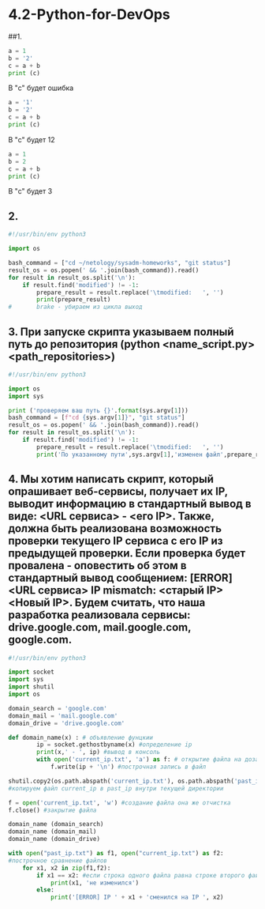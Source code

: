 # 4.2-Python-for-DevOps

##1.

```python
a = 1
b = '2'
c = a + b
print (c)
```
В "с" будет ошибка

```python
a = '1'
b = '2'
c = a + b
print (c)
```
В "с" будет 12

```python
a = 1
b = 2
c = a + b
print (c)
```
В "с" будет 3

## 2.

```python
#!/usr/bin/env python3

import os

bash_command = ["cd ~/netology/sysadm-homeworks", "git status"]
result_os = os.popen(' && '.join(bash_command)).read()
for result in result_os.split('\n'):
    if result.find('modified') != -1:
        prepare_result = result.replace('\tmodified:   ', '')
        print(prepare_result)
#       brake - убираем из цикла выход
```

## 3. При запуске скрипта указываем полный путь до репозитория (python <name_script.py> <path_repositories>)

```python
#!/usr/bin/env python3

import os
import sys

print ('проверяем ваш путь {}'.format(sys.argv[1]))
bash_command = [f"cd {sys.argv[1]}", "git status"] 
result_os = os.popen(' && '.join(bash_command)).read()
for result in result_os.split('\n'):
    if result.find('modified') != -1: 
        prepare_result = result.replace('\tmodified:   ', '')
        print('По указанному пути',sys.argv[1],'изменен файл',prepare_result)
```

## 4. Мы хотим написать скрипт, который опрашивает веб-сервисы, получает их IP, выводит информацию в стандартный вывод в виде: <URL сервиса> - <его IP>. Также, должна быть реализована возможность проверки текущего IP сервиса c его IP из предыдущей проверки. Если проверка будет провалена - оповестить об этом в стандартный вывод сообщением: [ERROR] <URL сервиса> IP mismatch: <старый IP> <Новый IP>. Будем считать, что наша разработка реализовала сервисы: drive.google.com, mail.google.com, google.com.

```python
#!/usr/bin/env python3

import socket
import sys
import shutil
import os

domain_search = 'google.com'
domain_mail = 'mail.google.com'
domain_drive = 'drive.google.com'

def domain_name(x) : # объявление фунцкии
        ip = socket.gethostbyname(x) #определение ip 
        print(x,' - ', ip) #вывод в консоль
        with open('current_ip.txt', 'a') as f: # открытие файла на дозапись
            f.write(ip + '\n') #построчная запись в файл 

shutil.copy2(os.path.abspath('current_ip.txt'), os.path.abspath('past_ip.txt'))
#копируем файл current_ip в past_ip внутри текущей директории

f = open('current_ip.txt', 'w') #создание файла она же отчистка
f.close() #закрытие файла

domain_name (domain_search)
domain_name (domain_mail)
domain_name (domain_drive)

with open("past_ip.txt") as f1, open("current_ip.txt") as f2:
#построчное сравнение файлов
    for x1, x2 in zip(f1,f2):
        if x1 == x2: #если строка одного файла равна строке второго файла
            print(x1, 'не изменился')
        else:
            print('[ERROR] IP ' + x1 + 'сменился на IP ', x2)
```
